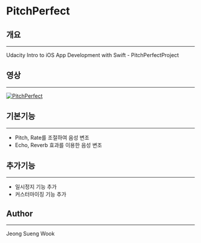
# PitchPerfect

## 개요
---
Udacity Intro to iOS App Development with Swift - PitchPerfectProject

## 영상

---
[![PitchPerfect](https://img.youtube.com/vi/-uFtJk7PgkY/0.jpg)](https://youtu.be/uFtJk7PgkY)


## 기본기능

---
- Pitch, Rate를 조절하여 음성 변조
- Echo, Reverb 효과를 이용한 음성 변조


## 추가기능

---
- 일시정지 기능 추가
- 커스터마이징 기능 추가

## Author

---
Jeong Sueng Wook